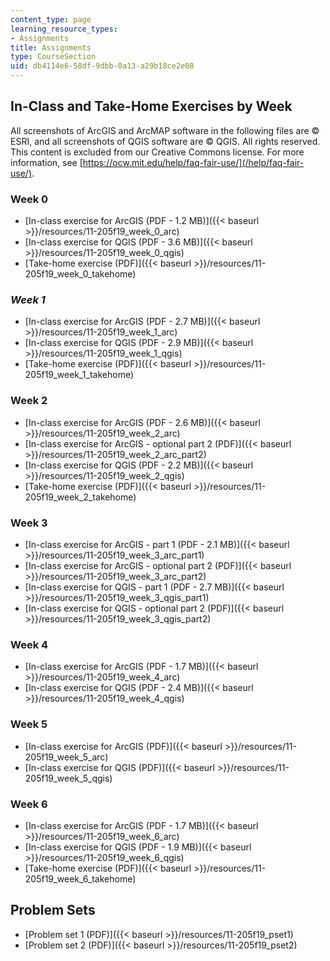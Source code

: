 ```yaml
---
content_type: page
learning_resource_types:
- Assignments
title: Assignments
type: CourseSection
uid: db4114e6-58df-9dbb-0a13-a29b18ce2e08
---
```


In-Class and Take-Home Exercises by Week
----------------------------------------

All screenshots of ArcGIS and ArcMAP software in the following files are © ESRI, and all screenshots of QGIS software are © QGIS. All rights reserved. This content is excluded from our Creative Commons license. For more information, see [https://ocw.mit.edu/help/faq-fair-use/](/help/faq-fair-use/).

### Week 0

*   [In-class exercise for ArcGIS (PDF - 1.2 MB)]({{< baseurl >}}/resources/11-205f19_week_0_arc)
*   [In-class exercise for QGIS (PDF - 3.6 MB)]({{< baseurl >}}/resources/11-205f19_week_0_qgis)
*   [Take-home exercise (PDF)]({{< baseurl >}}/resources/11-205f19_week_0_takehome)

### _Week 1_

*   [In-class exercise for ArcGIS (PDF - 2.7 MB)]({{< baseurl >}}/resources/11-205f19_week_1_arc)
*   [In-class exercise for QGIS (PDF - 2.9 MB)]({{< baseurl >}}/resources/11-205f19_week_1_qgis)
*   [Take-home exercise (PDF)]({{< baseurl >}}/resources/11-205f19_week_1_takehome) 

### Week 2

*   [In-class exercise for ArcGIS (PDF - 2.6 MB)]({{< baseurl >}}/resources/11-205f19_week_2_arc)
*   [In-class exercise for ArcGIS - optional part 2 (PDF)]({{< baseurl >}}/resources/11-205f19_week_2_arc_part2)
*   [In-class exercise for QGIS (PDF - 2.2 MB)]({{< baseurl >}}/resources/11-205f19_week_2_qgis)
*   [Take-home exercise (PDF)]({{< baseurl >}}/resources/11-205f19_week_2_takehome)

### Week 3

*   [In-class exercise for ArcGIS - part 1 (PDF - 2.1 MB)]({{< baseurl >}}/resources/11-205f19_week_3_arc_part1)
*   [In-class exercise for ArcGIS - optional part 2 (PDF)]({{< baseurl >}}/resources/11-205f19_week_3_arc_part2)
*   [In-class exercise for QGIS - part 1 (PDF - 2.7 MB)]({{< baseurl >}}/resources/11-205f19_week_3_qgis_part1)
*   [In-class exercise for QGIS - optional part 2 (PDF)]({{< baseurl >}}/resources/11-205f19_week_3_qgis_part2)

### Week 4

*   [In-class exercise for ArcGIS (PDF - 1.7 MB)]({{< baseurl >}}/resources/11-205f19_week_4_arc)
*   [In-class exercise for QGIS (PDF - 2.4 MB)]({{< baseurl >}}/resources/11-205f19_week_4_qgis)

### Week 5

*   [In-class exercise for ArcGIS (PDF)]({{< baseurl >}}/resources/11-205f19_week_5_arc)
*   [In-class exercise for QGIS (PDF)]({{< baseurl >}}/resources/11-205f19_week_5_qgis)

### Week 6

*   [In-class exercise for ArcGIS (PDF - 1.7 MB)]({{< baseurl >}}/resources/11-205f19_week_6_arc)
*   [In-class exercise for QGIS (PDF - 1.9 MB)]({{< baseurl >}}/resources/11-205f19_week_6_qgis)
*   [Take-home exercise (PDF)]({{< baseurl >}}/resources/11-205f19_week_6_takehome)

Problem Sets
------------

*   [Problem set 1 (PDF)]({{< baseurl >}}/resources/11-205f19_pset1)
*   [Problem set 2 (PDF)]({{< baseurl >}}/resources/11-205f19_pset2)